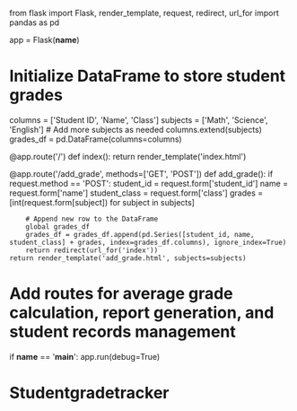 from flask import Flask, render_template, request, redirect, url_for
import pandas as pd

app = Flask(__name__)

# Initialize DataFrame to store student grades
columns = ['Student ID', 'Name', 'Class']
subjects = ['Math', 'Science', 'English']  # Add more subjects as needed
columns.extend(subjects)
grades_df = pd.DataFrame(columns=columns)

@app.route('/')
def index():
    return render_template('index.html')

@app.route('/add_grade', methods=['GET', 'POST'])
def add_grade():
    if request.method == 'POST':
        student_id = request.form['student_id']
        name = request.form['name']
        student_class = request.form['class']
        grades = [int(request.form[subject]) for subject in subjects]
        
        # Append new row to the DataFrame
        global grades_df
        grades_df = grades_df.append(pd.Series([student_id, name, student_class] + grades, index=grades_df.columns), ignore_index=True)
        return redirect(url_for('index'))
    return render_template('add_grade.html', subjects=subjects)

# Add routes for average grade calculation, report generation, and student records management

if __name__ == '__main__':
    app.run(debug=True)
# Studentgradetracker
